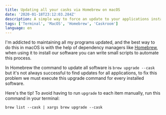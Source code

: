 ```yaml
---
title: Updating all your casks via Homebrew on macOS
date: '2020-01-18T23:12:03.284Z'
description: A simple way to force an update to your applications installed via Homebrew.
tags: ['Terminal', 'MacOS', 'Homebrew', 'Caskroom']
language: en
---
```


I'm addicted to maintaining all my programs updated, and the best way to do this in macOS is with the help of dependency managers like [Homebrew](https://brew.sh/index_pt-br), when using it to install our software you can write small scripts to automate this process.

In Homebrew the command to update all software is `brew upgrade --cask` but it's not always successful to find updates for all applications, to fix this problem we must execute this upgrade command for every installed software.

Here's the tip! To avoid having to run `upgrade` to each item manually, run this command in your terminal:

```shell
brew list --cask | xargs brew upgrade --cask
```
